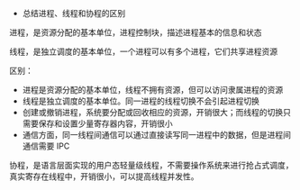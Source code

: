 - 总结进程、线程和协程的区别

进程，是资源分配的基本单位，进程控制块，描述进程基本的信息和状态

线程，是独立调度的基本单位，一个进程可以有多个进程，它们共享进程资源


区别：
- 进程是资源分配的基本单位，线程不拥有资源，但可以访问隶属进程的资源
- 线程是独立调度的基本单位。同一进程的线程切换不会引起进程切换
- 创建或撤销进程，系统要分配或回收相应的资源，开销很大；而线程的切换只需要保存和设置少量寄存器内容，开销很小
- 通信方面，同一线程间通信可以通过直接读写同一进程中的数据，但是进程间通信需要 IPC


协程，是语言层面实现的用户态轻量级线程，不需要操作系统来进行抢占式调度，真实寄存在线程中，开销很小，可以提高线程并发性。


